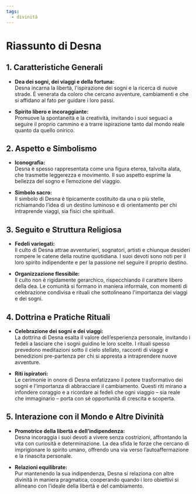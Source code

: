 ```yaml
---
tags:
  - divinità
---
```

# Riassunto di Desna

## 1. Caratteristiche Generali
- **Dea dei sogni, dei viaggi e della fortuna:**  
  Desna incarna la libertà, l'ispirazione dei sogni e la ricerca di nuove strade. È venerata da coloro che cercano avventure, cambiamenti e che si affidano al fato per guidare i loro passi.

- **Spirito libero e incoraggiante:**  
  Promuove la spontaneità e la creatività, invitando i suoi seguaci a seguire il proprio cammino e a trarre ispirazione tanto dal mondo reale quanto da quello onirico.

## 2. Aspetto e Simbolismo
- **Iconografia:**  
  Desna è spesso rappresentata come una figura eterea, talvolta alata, che trasmette leggerezza e movimento. Il suo aspetto esprime la bellezza del sogno e l’emozione del viaggio.

- **Simbolo sacro:**  
  Il simbolo di Desna è tipicamente costituito da una o più stelle, richiamando l’idea di un destino luminoso e di orientamento per chi intraprende viaggi, sia fisici che spirituali.

## 3. Seguito e Struttura Religiosa
- **Fedeli variegati:**  
  Il culto di Desna attrae avventurieri, sognatori, artisti e chiunque desideri rompere le catene della routine quotidiana. I suoi devoti sono noti per il loro spirito indipendente e per la passione nel seguire il proprio destino.

- **Organizzazione flessibile:**  
  Il culto non è rigidamente gerarchico, rispecchiando il carattere libero della dea. Le comunità si formano in maniera informale, con momenti di celebrazione condivisa e rituali che sottolineano l'importanza dei viaggi e dei sogni.

## 4. Dottrina e Pratiche Rituali
- **Celebrazione dei sogni e dei viaggi:**  
  La dottrina di Desna esalta il valore dell’esperienza personale, invitando i fedeli a lasciare che i sogni guidino le loro scelte. I rituali spesso prevedono meditazioni sotto il cielo stellato, racconti di viaggi e benedizioni pre-partenza per chi si appresta a intraprendere nuove avventure.

- **Riti ispiratori:**  
  Le cerimonie in onore di Desna enfatizzano il potere trasformativo dei sogni e l'importanza di abbracciare il cambiamento. Questi riti mirano a infondere coraggio e a ricordare ai fedeli che ogni viaggio – sia reale che immaginario – porta con sé opportunità di crescita e scoperta.

## 5. Interazione con il Mondo e Altre Divinità
- **Promotrice della libertà e dell’indipendenza:**  
  Desna incoraggia i suoi devoti a vivere senza costrizioni, affrontando la vita con curiosità e determinazione. La dea sfida le forze che cercano di imprigionare lo spirito umano, offrendo una via verso l’autoaffermazione e la rinascita personale.

- **Relazioni equilibrate:**  
  Pur mantenendo la sua indipendenza, Desna si relaziona con altre divinità in maniera pragmatica, cooperando quando i loro obiettivi si allineano con l’ideale della libertà e del cambiamento.
